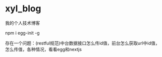 # xyl_blog
我的个人技术博客

npm i egg-init -g

存在一个问题：(restful规范)中台数据接口怎么传id值，前台怎么获取url中id值，怎么传值，各种情况，看看egg和nextjs